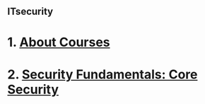 ## ITsecurity

# 1.  [About Courses](aboutcourses.md)

# 2. [Security Fundamentals: Core Security](securityfundamentials.md)